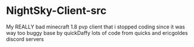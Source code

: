 # NightSky-Client-src
My REALLY bad minecraft 1.8 pvp client that i stopped coding since it was way too buggy
base by quickDaffy
lots of code from quicks and ericgoldes discord servers


